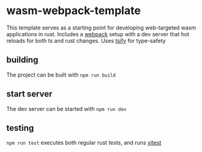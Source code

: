 # wasm-webpack-template

This template serves as a starting point for developing web-targeted wasm applications in rust. Includes a [webpack](https://www.npmjs.com/package/webpack) setup with a dev server that hot reloads for both ts and rust changes. Uses [tsify](https://crates.io/crates/tsify) for type-safety

## building

The project can be built with `npm run build`

## start server

The dev server can be started with `npm run dev`

## testing

`npm run test` executes both regular rust tests, and runs [vitest](https://www.npmjs.com/package/vitest)
